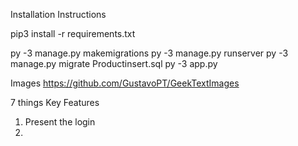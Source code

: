 
Installation Instructions

pip3 install -r requirements.txt 

py -3 manage.py makemigrations
py -3 manage.py runserver
py -3 manage.py migrate
Productinsert.sql
py -3 app.py 

Images 
https://github.com/GustavoPT/GeekTextImages

7 things 
Key Features 

1. Present the login 
2. 












